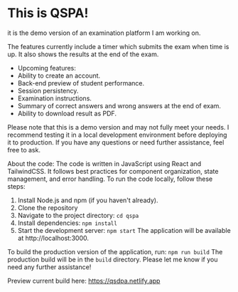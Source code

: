 # This is QSPA!

it is the demo version of an examination platform I am working on.

The features currently include a timer which submits the exam when time is up.
It also shows the results at the end of the exam.

- Upcoming features:
- Ability to create an account.
- Back-end preview of student performance.
- Session persistency.
- Examination instructions.
- Summary of correct answers and wrong answers at the end of exam.
- Ability to download result as PDF.

Please note that this is a demo version and may not fully meet your needs. I recommend testing it in a local development environment before deploying it to production.
If you have any questions or need further assistance, feel free to ask.

About the code:
The code is written in JavaScript using React and TailwindCSS. It follows best practices for component organization, state management, and error handling.
To run the code locally, follow these steps:

1. Install Node.js and npm (if you haven't already).
2. Clone the repository
3. Navigate to the project directory: `cd qspa`
4. Install dependencies: `npm install`
5. Start the development server: `npm start`
   The application will be available at http://localhost:3000.

To build the production version of the application, run: `npm run build`
The production build will be in the `build` directory.
Please let me know if you need any further assistance!

Preview current build here: https://qsdpa.netlify.app
